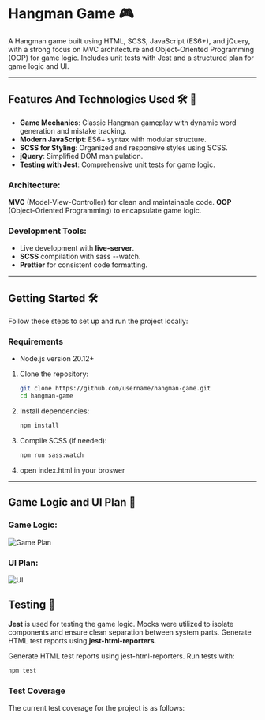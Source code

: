 # Hangman Game 🎮

A Hangman game built using HTML, SCSS, JavaScript (ES6+), and jQuery, with a strong focus on MVC architecture and Object-Oriented Programming (OOP) for game logic. Includes unit tests with Jest and a structured plan for game logic and UI.

---
## Features And Technologies Used 🛠️ 🚀
- **Game Mechanics**: Classic Hangman gameplay with dynamic word generation and mistake tracking.
- **Modern JavaScript**: ES6+ syntax with modular structure.
- **SCSS for Styling**: Organized and responsive styles using SCSS.
- **jQuery**: Simplified DOM manipulation.
- **Testing with Jest**: Comprehensive unit tests for game logic.
  
### Architecture:
**MVC** (Model-View-Controller) for clean and maintainable code.
**OOP** (Object-Oriented Programming) to encapsulate game logic.
  
### Development Tools:
- Live development with **live-server**.
- **SCSS** compilation with sass --watch.
- **Prettier** for consistent code formatting.
  
---
## Getting Started 🛠️
Follow these steps to set up and run the project locally:

### Requirements
- Node.js version 20.12+
  
1. Clone the repository:
   ```bash
   git clone https://github.com/username/hangman-game.git
   cd hangman-game

2. Install dependencies:

   ```bash
   npm install
3. Compile SCSS (if needed):
   ```bash
   npm run sass:watch

4. open index.html in your broswer
---

## Game Logic and UI Plan 🧠

### Game Logic:
![Game Plan](public/plan/gameLogic/game-plan.png)

### UI Plan:
![UI](public/plan/UI/UI-plan.png)




## Testing 🧪
**Jest** is used for testing the game logic.
Mocks were utilized to isolate components and ensure clean separation between system parts.
Generate HTML test reports using **jest-html-reporters**.

Generate HTML test reports using jest-html-reporters.
Run tests with:
   ```bash
   npm test
```
### Test Coverage
The current test coverage for the project is as follows:

